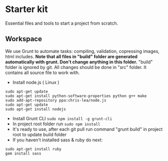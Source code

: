 # Starter kit

Essential files and tools to start a project from scratch.

## Workspace

We use Grunt to automate tasks: compiling, validation, copressing images, html includes.
__Note that all files in "build" folder are generated automatically with grunt. Don't change anything in this folder.__
"build" folder is ignored by git. All changes should be done in "src" folder. It contains all source file to work with.

* Install node.js ( Linux )
```shell
sudo apt-get update
sudo apt-get install python-software-properties python g++ make
sudo add-apt-repository ppa:chris-lea/node.js
sudo apt-get update
sudo apt-get install nodejs
```
* Install Grunt CLI
    `sudo npm install -g grunt-cli`
* In project root folder run
    `sudo npm install`
* It's ready to use, after each git pull run command "grunt build" in project root to update build folder
* If you haven't installed sass & ruby do next:
```shell
sudo apt-get install ruby
gem install sass
```
